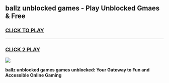 
## ballz unblocked games - Play Unblocked Gmaes & Free
<h3>
<a href="https://news.freeplayer.one?title=ballz_unblocked_games&ref=23F">CLICK TO PLAY</a></h3>
<hr>

<h3>
<a href="https://news.freeplayer.one?title=ballz_unblocked_games&ref=23F">CLICK 2 PLAY</a>
  
</h3>

<a href="https://news.freeplayer.one?title=ballz_unblocked_games&ref=23F/"><img src="https://clearcache.store/games.png"></a>


**ballz unblocked games games unblocked: Your Gateway to Fun and Accessible Online Gaming**
